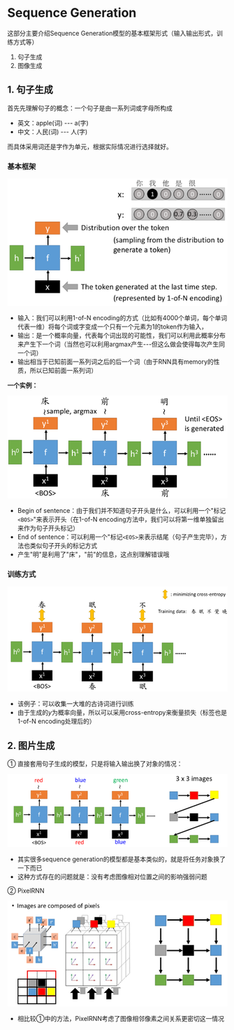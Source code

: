 # Sequence Generation

这部分主要介绍Sequence Generation模型的基本框架形式（输入输出形式，训练方式等）

1. 句子生成
2. 图像生成

## 1. 句子生成

首先先理解句子的概念：一个句子是由一系列词或字母所构成

- 英文：apple(词) --- a(字)
- 中文：人民(词) --- 人(字)

而具体采用词还是字作为单元，根据实际情况进行选择就好。

### 基本框架

![](png/r10.png)

- 输入：我们可以利用1-of-N encoding的方式（比如有4000个单词，每个单词代表一维）将每个词或字变成一个只有一个元素为1的token作为输入，
- 输出：是一个概率向量，代表每个词出现的可能性，我们可以利用此概率分布来产生下一个词（当然也可以利用argmax产生---但这么做会使得每次产生同一个词）
- 输出相当于已知前面一系列词之后的后一个词（由于RNN具有memory的性质，所以已知前面一系列词）

**一个实例：**

![](png/r11.png)

- Begin of sentence：由于我们并不知道句子开头是什么，可以利用一个"标记`<BOS>`"来表示开头（在1-of-N encoding方法中，我们可以将第一维单独留出来作为句子开头标记）
- End of sentence：可以利用一个"标记`<EOS>`来表示结尾（句子产生完毕），方法也类似句子开头的标记方式
- 产生"明"是利用了"床"，"前"的信息，这点别理解错误哦

### 训练方式

![](png/r12.png)

- 该例子：可以收集一大堆的古诗词进行训练
- 由于生成的$y$为概率向量，所以可以采用cross-entropy来衡量损失（标签也是1-of-N encoding处理后的）

## 2. 图片生成

① 直接套用句子生成的模型，只是将输入输出换了对象的情况：

![](png/r13.png)

- 其实很多sequence generation的模型都是基本类似的，就是将任务对象换了一下而已
- 这种方式存在的问题就是：没有考虑图像相对位置之间的影响强弱问题

② PixelRNN

![](png/r14.png)

- 相比较①中的方法，PixelRNN考虑了图像相邻像素之间关系更密切这一情况

